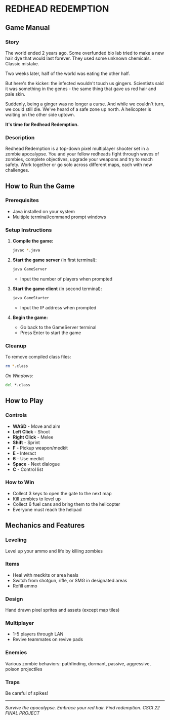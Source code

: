 # REDHEAD REDEMPTION

## Game Manual

### Story

The world ended 2 years ago. Some overfunded bio lab tried to make a new hair dye that would last forever. They used some unknown chemicals. Classic mistake.

Two weeks later, half of the world was eating the other half.

But here's the kicker: the infected wouldn't touch us gingers. Scientists said it was something in the genes - the same thing that gave us red hair and pale skin.

Suddenly, being a ginger was no longer a curse. And while we couldn't turn, we could still die. We've heard of a safe zone up north. A helicopter is waiting on the other side uptown.

**It's time for Redhead Redemption.**

### Description

Redhead Redemption is a top-down pixel multiplayer shooter set in a zombie apocalypse. You and your fellow redheads fight through waves of zombies, complete objectives, upgrade your weapons and try to reach safety. Work together or go solo across different maps, each with new challenges.

## How to Run the Game

### Prerequisites

- Java installed on your system
- Multiple terminal/command prompt windows

### Setup Instructions

1. **Compile the game:**

   ```bash
   javac *.java
   ```

2. **Start the game server** (in first terminal):

   ```bash
   java GameServer
   ```

   - Input the number of players when prompted

3. **Start the game client** (in second terminal):

   ```bash
   java GameStarter
   ```

   - Input the IP address when prompted

4. **Begin the game:**
   - Go back to the GameServer terminal
   - Press Enter to start the game

### Cleanup

To remove compiled class files:

```bash
rm *.class
```

_On Windows:_

```cmd
del *.class
```

## How to Play

### Controls

- **WASD** - Move and aim
- **Left Click** - Shoot
- **Right Click** - Melee
- **Shift** - Sprint
- **F** - Pickup weapon/medkit
- **E** - Interact
- **6** - Use medkit
- **Space** - Next dialogue
- **C** - Control list

### How to Win

- Collect 3 keys to open the gate to the next map
- Kill zombies to level up
- Collect 6 fuel cans and bring them to the helicopter
- Everyone must reach the helipad

## Mechanics and Features

### Leveling

Level up your ammo and life by killing zombies

### Items

- Heal with medkits or area heals
- Switch from shotgun, rifle, or SMG in designated areas
- Refill ammo

### Design

Hand drawn pixel sprites and assets (except map tiles)

### Multiplayer

- 1-5 players through LAN
- Revive teammates on revive pads

### Enemies

Various zombie behaviors: pathfinding, dormant, passive, aggressive, poison projectiles

### Traps

Be careful of spikes!

---

_Survive the apocalypse. Embrace your red hair. Find redemption._
_CSCI 22 FINAL PROJECT_
